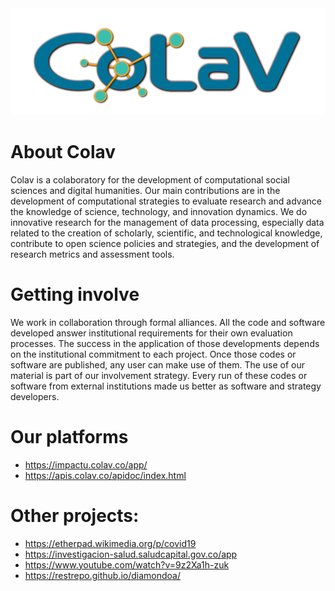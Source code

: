 <center><img src="https://raw.githubusercontent.com/colav/colav.github.io/master/img/Logo.png"/></center>

# About Colav
Colav is a colaboratory for the development of computational social sciences and digital humanities. Our main contributions are in the development of computational strategies to evaluate research and advance the knowledge of science, technology, and innovation dynamics. We do innovative research for the management of data processing, especially data related to the creation of scholarly, scientific, and technological knowledge, contribute to open science policies and strategies, and the development of research metrics and assessment tools.

# Getting involve

We work in collaboration through formal alliances. All the code and software developed answer institutional requirements for their own evaluation processes. The success in the application of those developments depends on the institutional commitment to each project. Once those codes or software are published, any user can make use of them. The use of our material is part of our involvement strategy. Every run of these codes or software from external institutions made us better as software and strategy developers.

# Our platforms
* https://impactu.colav.co/app/
* https://apis.colav.co/apidoc/index.html

# Other projects:
* https://etherpad.wikimedia.org/p/covid19
* https://investigacion-salud.saludcapital.gov.co/app
* https://www.youtube.com/watch?v=9z2Xa1h-zuk
* https://restrepo.github.io/diamondoa/

<!--
# Getting involve as developer


**Here are some ideas to get you started:**

🙋‍♀️ A short introduction - what is your organization all about?
🌈 Contribution guidelines - how can the community get involved?
👩‍💻 Useful resources - where can the community find your docs? Is there anything else the community should know?
🍿 Fun facts - what does your team eat for breakfast?
🧙 Remember, you can do mighty things with the power of [Markdown](https://docs.github.com/github/writing-on-github/getting-started-with-writing-and-formatting-on-github/basic-writing-and-formatting-syntax)
-->
